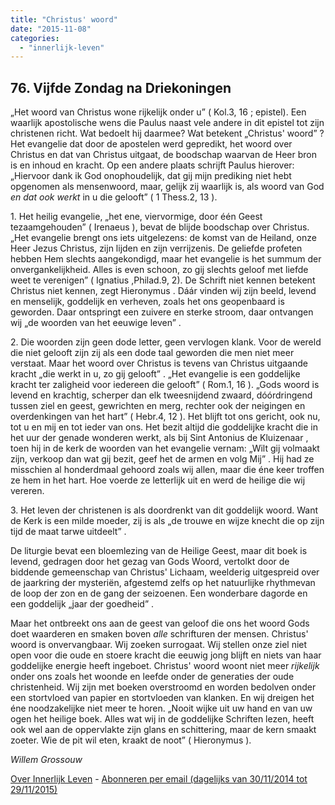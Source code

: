 ```yaml
---
title: "Christus' woord"
date: "2015-11-08"
categories: 
  - "innerlijk-leven"
---
```


## 76\. Vijfde Zondag na Driekoningen

„Het woord van Christus wone rijkelijk onder u” ( Kol.3, 16 ; epistel). Een waarlijk apostolische wens die Paulus naast vele andere in dit epistel tot zijn christenen richt. Wat bedoelt hij daarmee? Wat betekent „Christus' woord” ? Het evangelie dat door de apostelen werd gepredikt, het woord over Christus en dat van Christus uitgaat, de boodschap waarvan de Heer bron is en inhoud en kracht. Op een andere plaats schrijft Paulus hierover: „Hiervoor dank ik God onophoudelijk, dat gij mijn prediking niet hebt opgenomen als mensenwoord, maar, gelijk zij waarlijk is, als woord van God _en dat ook werkt_ in u die gelooft” ( 1 Thess.2, 13 ).

1\. Het heilig evangelie, „het ene, viervormige, door één Geest tezaamgehouden” ( Irenaeus ), bevat de blijde boodschap over Christus. „Het evangelie brengt ons iets uitgelezens: de komst van de Heiland, onze Heer Jezus Christus, zijn lijden en zijn verrijzenis. De geliefde profeten hebben Hem slechts aangekondigd, maar het evangelie is het summum der onvergankelijkheid. Alles is even schoon, zo gij slechts geloof met liefde weet te verenigen” ( Ignatius ,Philad.9, 2). De Schrift niet kennen betekent Christus niet kennen, zegt Hieronymus . Dáár vinden wij zijn beeld, levend en menselijk, goddelijk en verheven, zoals het ons geopenbaard is geworden. Daar ontspringt een zuivere en sterke stroom, daar ontvangen wij „de woorden van het eeuwige leven” .

2\. Die woorden zijn geen dode letter, geen vervlogen klank. Voor de wereld die niet gelooft zijn zij als een dode taal geworden die men niet meer verstaat. Maar het woord over Christus is tevens van Christus uitgaande kracht „die werkt in u, zo gij gelooft” . „Het evangelie is een goddelijke kracht ter zaligheid voor iedereen die gelooft” ( Rom.1, 16 ). „Gods woord is levend en krachtig, scherper dan elk tweesnijdend zwaard, dóórdringend tussen ziel en geest, gewrichten en merg, rechter ook der neigingen en overdenkingen van het hart” ( Hebr.4, 12 ). Het blijft tot ons gericht, ook nu, tot u en mij en tot ieder van ons. Het bezit altijd die goddelijke kracht die in het uur der genade wonderen werkt, als bij Sint Antonius de Kluizenaar , toen hij in de kerk de woorden van het evangelie vernam: „Wilt gij volmaakt zijn, verkoop dan wat gij bezit, geef het de armen en volg Mij” . Hij had ze misschien al honderdmaal gehoord zoals wij allen, maar die éne keer troffen ze hem in het hart. Hoe voerde ze letterlijk uit en werd de heilige die wij vereren.

3\. Het leven der christenen is als doordrenkt van dit goddelijk woord. Want de Kerk is een milde moeder, zij is als „de trouwe en wijze knecht die op zijn tijd de maat tarwe uitdeelt” .

De liturgie bevat een bloemlezing van de Heilige Geest, maar dit boek is levend, gedragen door het gezag van Gods Woord, vertolkt door de biddende gemeenschap van Christus' Lichaam, weelderig uitgespreid over de jaarkring der mysteriën, afgestemd zelfs op het natuurlijke rhythmevan de loop der zon en de gang der seizoenen. Een wonderbare dagorde en een goddelijk „jaar der goedheid” .

Maar het ontbreekt ons aan de geest van geloof die ons het woord Gods doet waarderen en smaken boven _alle_ schrifturen der mensen. Christus' woord is onvervangbaar. Wij zoeken surrogaat. Wij stellen onze ziel niet open voor die oude en stoere kracht die eeuwig jong blijft en niets van haar goddelijke energie heeft ingeboet. Christus' woord woont niet meer _rijkelijk_ onder ons zoals het woonde en leefde onder de generaties der oude christenheid. Wij zijn met boeken overstroomd en worden bedolven onder een stortvloed van papier en stortvloeden van klanken. En wij dreigen het éne noodzakelijke niet meer te horen. „Nooit wijke uit uw hand en van uw ogen het heilige boek. Alles wat wij in de goddelijke Schriften lezen, heeft ook wel aan de oppervlakte zijn glans en schittering, maar de kern smaakt zoeter. Wie de pit wil eten, kraakt de noot” ( Hieronymus ).

_Willem Grossouw_

[Over Innerlijk Leven](/blog/een-jaar-lang-innerlijk-leven-op-geloven-leren/) - [Abonneren per email (dagelijks van 30/11/2014 tot 29/11/2015)](http://eepurl.com/9P3DT)
